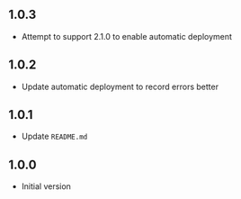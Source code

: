 ## 1.0.3

- Attempt to support 2.1.0 to enable automatic deployment

## 1.0.2

- Update automatic deployment to record errors better

## 1.0.1

- Update `README.md`

## 1.0.0

- Initial version
